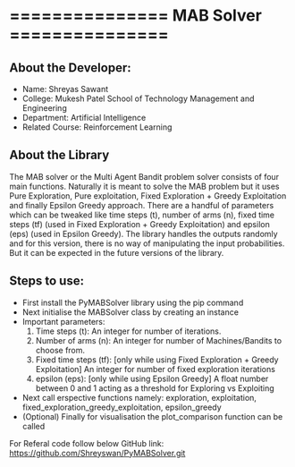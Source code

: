 # =============== MAB Solver ===============

## About the Developer:
- Name: Shreyas Sawant
- College: Mukesh Patel School of Technology Management and Engineering
- Department: Artificial Intelligence
- Related Course: Reinforcement Learning

## About the Library
The MAB solver or the Multi Agent Bandit problem solver consists of four main functions.
Naturally it is meant to solve the MAB problem but it uses Pure Exploration, Pure exploitation, Fixed Exploration + Greedy Exploitation and finally Epsilon Greedy approach.
There are a handful of parameters which can be tweaked like time steps (t), number of arms (n), fixed time steps (tf) (used in Fixed Exploration + Greedy Exploitation) and epsilon (eps) (used in Epsilon Greedy).
The library handles the outputs randomly and for this version, there is no way of manipulating the input probabilities. But it can be expected in the future versions of the library.

## Steps to use:
* First install the PyMABSolver library using the pip command
* Next initialise the MABSolver class by creating an instance
* Important parameters: 
    1. Time steps (t): An integer for number of iterations.
    2. Number of arms (n): An integer for number of Machines/Bandits to choose from.
    3. Fixed time steps (tf): [only while using Fixed Exploration + Greedy Exploitation] An integer for number of fixed exploration iterations
    4. epsilon (eps): [only while using Epsilon Greedy] A float number between 0 and 1 acting as a threshold for Exploring vs Exploiting
* Next call erspective functions namely: exploration, exploitation, fixed_exploration_greedy_exploitation, epsilon_greedy
* (Optional) Finally for visualisation the plot_comparison function can be called

For Referal code follow below GitHub link:
https://github.com/Shreyswan/PyMABSolver.git